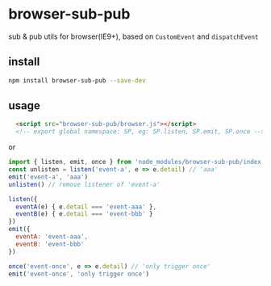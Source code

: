 # browser-sub-pub
sub &amp; pub utils for browser(IE9+), based on `CustomEvent` and `dispatchEvent`

## install
```bash
npm install browser-sub-pub --save-dev
```

## usage
```html
  <script src="browser-sub-pub/browser.js"></script>
  <!-- export global namespace: SP, eg: SP.listen, SP.emit, SP.once -->
```
or
```javascript
import { listen, emit, once } from 'node_modules/browser-sub-pub/index.js'
const unlisten = listen('event-a', e => e.detail) // 'aaa'
emit('event-a', 'aaa')
unlisten() // remove listener of 'event-a'

listen({
  eventA(e) { e.detail === 'event-aaa' },
  eventB(e) { e.detail === 'event-bbb' }
})
emit({
  eventA: 'event-aaa',
  eventB: 'event-bbb'
})

once('event-once', e => e.detail) // 'only trigger once'
emit('event-once', 'only trigger once')
```

